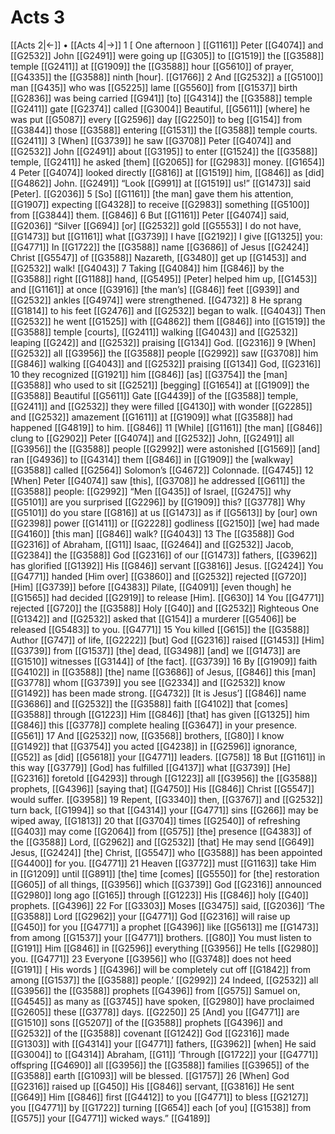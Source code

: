 # Acts 3
[[Acts 2|←]] • [[Acts 4|→]]
1 [ One afternoon ] [[G1161]] Peter [[G4074]] and [[G2532]] John [[G2491]] were going up [[G305]] to [[G1519]] the [[G3588]] temple [[G2411]] at [[G1909]] the [[G3588]] hour [[G5610]] of prayer, [[G4335]] the [[G3588]] ninth [hour]. [[G1766]] 
2 And [[G2532]] a [[G5100]] man [[G435]] who was [[G5225]] lame [[G5560]] from [[G1537]] birth [[G2836]] was being carried [[G941]] [to] [[G4314]] the [[G3588]] temple [[G2411]] gate [[G2374]] called [[G3004]] Beautiful, [[G5611]] [where] he was put [[G5087]] every [[G2596]] day [[G2250]] to beg [[G154]] from [[G3844]] those [[G3588]] entering [[G1531]] the [[G3588]] temple courts. [[G2411]] 
3 [When] [[G3739]] he saw [[G3708]] Peter [[G4074]] and [[G2532]] John [[G2491]] about [[G3195]] to enter [[G1524]] the [[G3588]] temple, [[G2411]] he asked [them] [[G2065]] for [[G2983]] money. [[G1654]] 
4 Peter [[G4074]] looked directly [[G816]] at [[G1519]] him, [[G846]] as [did] [[G4862]] John. [[G2491]] “Look [[G991]] at [[G1519]] us!” [[G1473]] said [Peter]. [[G2036]] 
5 [So] [[G1161]] [the man] gave them his attention, [[G1907]] expecting [[G4328]] to receive [[G2983]] something [[G5100]] from [[G3844]] them. [[G846]] 
6 But [[G1161]] Peter [[G4074]] said, [[G2036]] “Silver [[G694]] [or] [[G2532]] gold [[G5553]] I do not have, [[G1473]] but [[G1161]] what [[G3739]] I have [[G2192]] I give [[G1325]] you: [[G4771]] In [[G1722]] the [[G3588]] name [[G3686]] of Jesus [[G2424]] Christ [[G5547]] of [[G3588]] Nazareth, [[G3480]] get up [[G1453]] and [[G2532]] walk! [[G4043]] 
7 Taking [[G4084]] him [[G846]] by the [[G3588]] right [[G1188]] hand, [[G5495]] [Peter] helped him up, [[G1453]] and [[G1161]] at once [[G3916]] [the man’s] [[G846]] feet [[G939]] and [[G2532]] ankles [[G4974]] were strengthened. [[G4732]] 
8 He sprang [[G1814]] to his feet [[G2476]] and [[G2532]] began to walk. [[G4043]] Then [[G2532]] he went [[G1525]] with [[G4862]] them [[G846]] into [[G1519]] the [[G3588]] temple [courts], [[G2411]] walking [[G4043]] and [[G2532]] leaping [[G242]] and [[G2532]] praising [[G134]] God. [[G2316]] 
9 [When] [[G2532]] all [[G3956]] the [[G3588]] people [[G2992]] saw [[G3708]] him [[G846]] walking [[G4043]] and [[G2532]] praising [[G134]] God, [[G2316]] 
10 they recognized [[G1921]] him [[G846]] [as] [[G3754]] the [man] [[G3588]] who used to sit [[G2521]] [begging] [[G1654]] at [[G1909]] the [[G3588]] Beautiful [[G5611]] Gate [[G4439]] of the [[G3588]] temple, [[G2411]] and [[G2532]] they were filled [[G4130]] with wonder [[G2285]] and [[G2532]] amazement [[G1611]] at [[G1909]] what [[G3588]] had happened [[G4819]] to him. [[G846]] 
11 [While] [[G1161]] [the man] [[G846]] clung to [[G2902]] Peter [[G4074]] and [[G2532]] John, [[G2491]] all [[G3956]] the [[G3588]] people [[G2992]] were astonished [[G1569]] [and] ran [[G4936]] to [[G4314]] them [[G846]] in [[G1909]] the [walkway] [[G3588]] called [[G2564]] Solomon’s [[G4672]] Colonnade. [[G4745]] 
12 [When] Peter [[G4074]] saw [this], [[G3708]] he addressed [[G611]] the [[G3588]] people: [[G2992]] “Men [[G435]] of Israel, [[G2475]] why [[G5101]] are you surprised [[G2296]] by [[G1909]] this? [[G3778]] Why [[G5101]] do you stare [[G816]] at us [[G1473]] as if [[G5613]] by [our] own [[G2398]] power [[G1411]] or [[G2228]] godliness [[G2150]] [we] had made [[G4160]] [this man] [[G846]] walk? [[G4043]] 
13 The [[G3588]] God [[G2316]] of Abraham, [[G11]] Isaac, [[G2464]] and [[G2532]] Jacob, [[G2384]] the [[G3588]] God [[G2316]] of our [[G1473]] fathers, [[G3962]] has glorified [[G1392]] His [[G846]] servant [[G3816]] Jesus. [[G2424]] You [[G4771]] handed [Him over] [[G3860]] and [[G2532]] rejected [[G720]] [Him] [[G3739]] before [[G4383]] Pilate, [[G4091]] [even though] he [[G1565]] had decided [[G2919]] to release [Him]. [[G630]] 
14 You [[G4771]] rejected [[G720]] the [[G3588]] Holy [[G40]] and [[G2532]] Righteous One [[G1342]] and [[G2532]] asked that [[G154]] a murderer [[G5406]] be released [[G5483]] to you. [[G4771]] 
15 You killed [[G615]] the [[G3588]] Author [[G747]] of life, [[G2222]] [but] God [[G2316]] raised [[G1453]] [Him] [[G3739]] from [[G1537]] [the] dead, [[G3498]] [and] we [[G1473]] are [[G1510]] witnesses [[G3144]] of [the fact]. [[G3739]] 
16 By [[G1909]] faith [[G4102]] in [[G3588]] [the] name [[G3686]] of Jesus, [[G846]] this [man] [[G3778]] whom [[G3739]] you see [[G2334]] and [[G2532]] know [[G1492]] has been made strong. [[G4732]] [It is Jesus’] [[G846]] name [[G3686]] and [[G2532]] the [[G3588]] faith [[G4102]] that [comes] [[G3588]] through [[G1223]] Him [[G846]] [that] has given [[G1325]] him [[G846]] this [[G3778]] complete healing [[G3647]] in your presence. [[G561]] 
17 And [[G2532]] now, [[G3568]] brothers, [[G80]] I know [[G1492]] that [[G3754]] you acted [[G4238]] in [[G2596]] ignorance, [[G52]] as [did] [[G5618]] your [[G4771]] leaders. [[G758]] 
18 But [[G1161]] in this way [[G3779]] [God] has fulfilled [[G4137]] what [[G3739]] [He] [[G2316]] foretold [[G4293]] through [[G1223]] all [[G3956]] the [[G3588]] prophets, [[G4396]] [saying that] [[G4750]] His [[G846]] Christ [[G5547]] would suffer. [[G3958]] 
19 Repent, [[G3340]] then, [[G3767]] and [[G2532]] turn back, [[G1994]] so that [[G4314]] your [[G4771]] sins [[G266]] may be wiped away, [[G1813]] 
20 that [[G3704]] times [[G2540]] of refreshing [[G403]] may come [[G2064]] from [[G575]] [the] presence [[G4383]] of the [[G3588]] Lord, [[G2962]] and [[G2532]] [that] He may send [[G649]] Jesus, [[G2424]] [the] Christ, [[G5547]] who [[G3588]] has been appointed [[G4400]] for you. [[G4771]] 
21 Heaven [[G3772]] must [[G1163]] take Him in [[G1209]] until [[G891]] [the] time [comes] [[G5550]] for [the] restoration [[G605]] of all things, [[G3956]] which [[G3739]] God [[G2316]] announced [[G2980]] long ago [[G165]] through [[G1223]] His [[G846]] holy [[G40]] prophets. [[G4396]] 
22 For [[G3303]] Moses [[G3475]] said, [[G2036]] ‘The [[G3588]] Lord [[G2962]] your [[G4771]] God [[G2316]] will raise up [[G450]] for you [[G4771]] a prophet [[G4396]] like [[G5613]] me [[G1473]] from among [[G1537]] your [[G4771]] brothers. [[G80]] You must listen to [[G191]] Him [[G846]] in [[G2596]] everything [[G3956]] He tells [[G2980]] you. [[G4771]] 
23 Everyone [[G3956]] who [[G3748]] does not heed [[G191]] [ His words ] [[G4396]] will be completely cut off [[G1842]] from among [[G1537]] the [[G3588]] people.’ [[G2992]] 
24 Indeed, [[G2532]] all [[G3956]] the [[G3588]] prophets [[G4396]] from [[G575]] Samuel on, [[G4545]] as many as [[G3745]] have spoken, [[G2980]] have proclaimed [[G2605]] these [[G3778]] days. [[G2250]] 
25 [And] you [[G4771]] are [[G1510]] sons [[G5207]] of the [[G3588]] prophets [[G4396]] and [[G2532]] of the [[G3588]] covenant [[G1242]] God [[G2316]] made [[G1303]] with [[G4314]] your [[G4771]] fathers, [[G3962]] [when] He said [[G3004]] to [[G4314]] Abraham, [[G11]] ‘Through [[G1722]] your [[G4771]] offspring [[G4690]] all [[G3956]] the [[G3588]] families [[G3965]] of the [[G3588]] earth [[G1093]] will be blessed. [[G1757]] 
26 [When] God [[G2316]] raised up [[G450]] His [[G846]] servant, [[G3816]] He sent [[G649]] Him [[G846]] first [[G4412]] to you [[G4771]] to bless [[G2127]] you [[G4771]] by [[G1722]] turning [[G654]] each [of you] [[G1538]] from [[G575]] your [[G4771]] wicked ways.” [[G4189]] 
